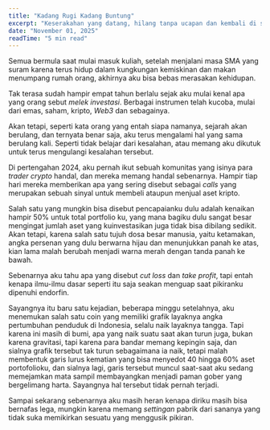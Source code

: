 ```yaml
---
title: "Kadang Rugi Kadang Buntung"
excerpt: "Keserakahan yang datang, hilang tanpa ucapan dan kembali di saat senang."
date: "November 01, 2025"
readTime: "5 min read"
---
```


Semua bermula saat mulai masuk kuliah, setelah menjalani masa SMA yang suram karena terus hidup dalam kungkungan kemiskinan dan makan menumpang rumah orang, akhirnya aku bisa bebas merasakan kehidupan.

Tak terasa sudah hampir empat tahun berlalu sejak aku mulai kenal apa yang orang sebut _melek investasi_. Berbagai instrumen telah kucoba, mulai dari emas, saham, kripto, _Web3_ dan sebagainya.

Akan tetapi, seperti kata orang yang entah siapa namanya, sejarah akan berulang, dan ternyata benar saja, aku terus mengalami hal yang sama berulang kali. Seperti tidak belajar dari kesalahan, atau memang aku dikutuk untuk terus mengulangi kesalahan tersebut.

Di pertengahan 2024, aku pernah ikut sebuah komunitas yang isinya para _trader crypto_ handal, dan mereka memang handal sebenarnya. Hampir tiap hari mereka memberikan apa yang sering disebut sebagai _calls_ yang merupakan sebuah sinyal untuk membeli ataupun menjual aset kripto.

Salah satu yang mungkin bisa disebut pencapaianku dulu adalah kenaikan hampir 50% untuk total portfolio ku, yang mana bagiku dulu sangat besar mengingat jumlah aset yang kuinvestasikan juga tidak bisa dibilang sedikit. Akan tetapi, karena salah satu tujuh dosa besar manusia, yaitu ketamakan, angka persenan yang dulu berwarna hijau dan menunjukkan panah ke atas, kian lama malah berubah menjadi warna merah dengan tanda panah ke bawah.

Sebenarnya aku tahu apa yang disebut _cut loss_ dan _take profit_, tapi entah kenapa ilmu-ilmu dasar seperti itu saja seakan menguap saat pikiranku dipenuhi endorfin.

Sayangnya itu baru satu kejadian, beberapa minggu setelahnya, aku menemukan salah satu coin yang memiliki grafik layaknya angka pertumbuhan penduduk di Indonesia, selalu naik layaknya tangga. Tapi karena ini masih di bumi, apa yang naik suatu saat akan turun juga, bukan karena gravitasi, tapi karena para bandar memang kepingin saja, dan sialnya grafik tersebut tak turun sebagaimana ia naik, tetapi malah membentuk garis lurus kematian yang bisa menyedot 40 hingga 60% aset portofolioku, dan sialnya lagi, garis tersebut muncul saat-saat aku sedang memejamkan mata sampil membayangkan menjadi paman gober yang bergelimang harta. Sayangnya hal tersebut tidak pernah terjadi.

Sampai sekarang sebenarnya aku masih heran kenapa diriku masih bisa bernafas lega, mungkin karena memang _settingan_ pabrik dari sananya yang tidak suka memikirkan sesuatu yang menggusik pikiran.
